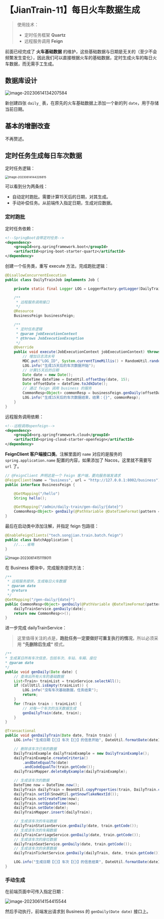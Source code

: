 # 【JianTrain-11】每日火车数据生成

> 使用技术：
>
> - 定时任务框架 **Quartz**
> - 远程服务调用 **Feign**

前面已经完成了 **火车基础数据** 的维护，这些基础数据与日期是无关的（至少不会频繁发生变化），因此我们可以直接根据火车的基础数据，定时生成火车的每日火车数据，而无需手工生成。

## 数据库设计

![image-20230614134207584](./assets/image-20230614134207584.png)

新创建四张 `daily_` 表，在原先的火车基础数据上添加一个新的列 `date`，用于存储当前日期。

## 基本的增删改查

不再赘述。

## 定时任务生成每日车次数据

定时任务逻辑：

<img src="./assets/image-20230614144226815.png" alt="image-20230614144226815" style="zoom: 67%;" />

可以看到分为两条线：

- 自动定时跑批。需要计算15天后的日期，对其生成。
- 手动补偿任务。从前端传入指定日期，生成对应数据。

### 定时跑批

定时任务依赖：

```xml
<!--SpringBoot自带定时任务-->
<dependency>
    <groupId>org.springframework.boot</groupId>
    <artifactId>spring-boot-starter-quartz</artifactId>
</dependency>
```

创建一个任务类，重写 execute 方法，完成跑批逻辑：

```JAVA
@DisallowConcurrentExecution
public class DailyTrainJob implements Job {

    private static final Logger LOG = LoggerFactory.getLogger(DailyTrainJob.class);

    /**
     * 远程服务调用接口
     */
    @Resource
    BusinessFeign businessFeign;

    /**
     * 定时任务逻辑
     * @param jobExecutionContext
     * @throws JobExecutionException
     */
    @Override
    public void execute(JobExecutionContext jobExecutionContext) throws JobExecutionException {
        // 增加日志流水号
        MDC.put("LOG_ID", System.currentTimeMillis() + RandomUtil.randomString(3));
        LOG.info("生成15天后的车次数据开始");
        // 计算15天后的日期
        Date date = new Date();
        DateTime dateTime = DateUtil.offsetDay(date, 15);
        Date offsetDate = dateTime.toJdkDate();
        // 通过 feign 调用 business 的服务
        CommonResp<Object> commonResp = businessFeign.genDaily(offsetDate);
        LOG.info("生成15天后的车次数据结束，结果：{}", commonResp);
    }
}
```

远程服务调用依赖：

```xml
<!--远程调用openfeign-->
<dependency>
    <groupId>org.springframework.cloud</groupId>
    <artifactId>spring-cloud-starter-openfeign</artifactId>
</dependency>
```

**FeignClient 客户端接口类**。注解里面的 `name` 对应的是服务的 `spring.application.name` 配置的内容，如果添加了 Nacos，这里就不需要写 `url` 了。

```java
// @FeignClient 声明这是一个 Feign 客户端，要向服务端发请求
@FeignClient(name = "business", url = "http://127.0.0.1:8002/business")
public interface BusinessFeign {

    @GetMapping("/hello")
    String hello();

    @GetMapping("/admin/daily-train/gen-daily/{date}")
    CommonResp<Object> genDaily(@PathVariable @DateTimeFormat(pattern = "yyyy-MM-dd") Date date);
}
```

最后在启动类中添加注解，并指定 feign 包路径：

```java
@EnableFeignClients("tech.songjian.train.batch.feign")
public class BatchApplication {
    //....省略
}
```

<img src="./assets/image-20230614151119011.png" alt="image-20230614151119011" style="zoom:80%;" />

在 Business 模块中，完成服务提供方法：

```java
/**
 * 远程服务提供，生成每日火车数据
 * @param date
 * @return
 */
@GetMapping("/gen-daily/{date}")
public CommonResp<Object> genDaily(@PathVariable @DateTimeFormat(pattern = "yyyy-MM-dd") Date date) {
    dailyTrainService.genDaily(date);
    return new CommonResp<>();
}
```

进一步完成 dailyTrainService：

> 这里值得关注的点是，**跑批任务一定要做好可重复执行的情况**，所以必须采用 **”先删除后生成“** 模式。

```java
/**
* 生成某日所有车次信息，包括车次、车站、车厢、座位
* @param date
*/
public void genDaily(Date date) {
    // 查询出所有火车的基础数据
    List<Train> trainList = trainService.selectAll();
    if (CollUtil.isEmpty(trainList)) {
        LOG.info("没有车次基础数据，任务结束");
        return;
    }
    for (Train train : trainList) {
        // 对每一个车次的当天数据生成
        genDailyTrain(date, train);
    }
}

@Transactional
public void genDailyTrain(Date date, Train train) {
    LOG.info("生成日期【{}】车次【{}】的信息开始", DateUtil.formatDate(date), train.getCode());

    // 删除该车次已有的数据
    DailyTrainExample dailyTrainExample = new DailyTrainExample();
    dailyTrainExample.createCriteria()
        .andDateEqualTo(date)
        .andCodeEqualTo(train.getCode());
    dailyTrainMapper.deleteByExample(dailyTrainExample);

    // 生成该车次的数据
    DateTime now = DateTime.now();
    DailyTrain dailyTrain = BeanUtil.copyProperties(train, DailyTrain.class);
    dailyTrain.setId(SnowUtil.getSnowflakeNextId());
    dailyTrain.setCreateTime(now);
    dailyTrain.setUpdateTime(now);
    dailyTrain.setDate(date);
    dailyTrainMapper.insert(dailyTrain);

    // 生成该车次的车站数据
    dailyTrainStationService.genDaily(date, train.getCode());
    // 生成该车次的车厢数据
    dailyTrainCarriageService.genDaily(date, train.getCode());
    // 生成该车次的座位数据
    dailyTrainSeatService.genDaily(date, train.getCode());
    // 生成该车次的余票数据
    dailyTrainTicketService.genDaily(dailyTrain, date, train.getCode());

    LOG.info("生成日期【{}】车次【{}】的信息结束", DateUtil.formatDate(date), train.getCode());
}
```

### 手动生成

在前端页面中可传入指定日期：

![image-20230614154415544](./assets/image-20230614154415544.png)

然后手动执行，前端发出请求到 Business 的 `genDaily(Date date)` 接口上。

